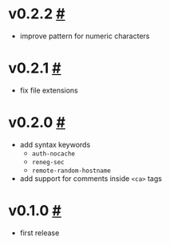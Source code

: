 # v0.2.2 [#](https://github.com/idleberg/vscode-openvpn/releases/tag/0.2.2)

- improve pattern for numeric characters

# v0.2.1 [#](https://github.com/idleberg/vscode-openvpn/releases/tag/0.2.1)

- fix file extensions

# v0.2.0 [#](https://github.com/idleberg/vscode-openvpn/releases/tag/0.2.0)

- add syntax keywords
    - `auth-nocache`
    - `reneg-sec`
    - `remote-random-hostname`
- add support for comments inside `<ca>` tags

# v0.1.0 [#](https://github.com/idleberg/vscode-openvpn/releases/tag/0.1.0)

- first release

